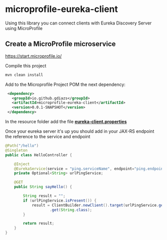 # microprofile-eureka-client

Using this library you can connect clients with Eureka Discovery Server using MicroProfile


## Create a MicroProfile microservice
https://start.microprofile.io/

Compile this project

```bash
mvn clean install
```

 Add to the Microprofile Project POM the next dependency:

 ```xml
  <dependency>
    <groupId>io.github.gdiazs</groupId>
    <artifactId>microprofile-eureka-client</artifactId>
    <version>0.0.1-SNAPSHOT</version>
  </dependency>
```

In the resource folder add the file  [**eureka-client.properties** ](https://github.com/Netflix/eureka/blob/master/eureka-server/src/main/resources/eureka-client.properties)

Once your eureka server it's up you should add in your JAX-RS endpoint the reference to the service and endpoint

```java
@Path("/hello")
@Singleton
public class HelloController {

	@Inject
	@EurekaService(service = "ping.serviceName", endpoint="ping.endpoint") //must be defined in microprofile-config.properties
	private Optional<String> urlPingService;

	@GET
	public String sayHello() {

		String result = "";
		if (urlPingService.isPresent()) {
			result = ClientBuilder.newClient().target(urlPingService.get()).request(MediaType.APPLICATION_JSON)
					.get(String.class);
		}

		return result;
	}
}

```

